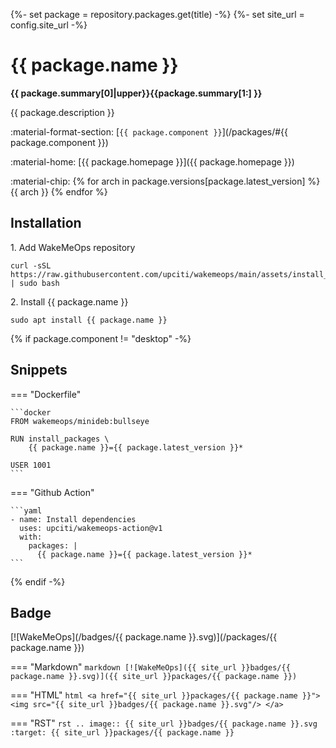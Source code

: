 {%- set package = repository.packages.get(title) -%}
{%- set site_url = config.site_url -%}

# {{ package.name }}

__{{ package.summary[0]|upper}}{{package.summary[1:] }}__

{{ package.description }}

:material-format-section: [`{{ package.component }}`](/packages/#{{ package.component }})

:material-home: [{{ package.homepage }}]({{ package.homepage }})

:material-chip: {% for arch in package.versions[package.latest_version] %}<span class="badge arch">{{ arch }}</span> {% endfor %}

## Installation

1\. Add WakeMeOps repository

```shell
curl -sSL https://raw.githubusercontent.com/upciti/wakemeops/main/assets/install_repository | sudo bash
```

2\. Install {{ package.name }}

```shell
sudo apt install {{ package.name }}
```

{% if package.component != "desktop" -%}
## Snippets

=== "Dockerfile"

    ```docker
    FROM wakemeops/minideb:bullseye

    RUN install_packages \
        {{ package.name }}={{ package.latest_version }}*

    USER 1001
    ```

=== "Github Action"

    ```yaml
    - name: Install dependencies
      uses: upciti/wakemeops-action@v1
      with:
        packages: |
          {{ package.name }}={{ package.latest_version }}*
    ```
{% endif -%}

## Badge

[![WakeMeOps](/badges/{{ package.name }}.svg)](/packages/{{ package.name }})

=== "Markdown"
    ```markdown
    [![WakeMeOps]({{ site_url }}badges/{{ package.name }}.svg)]({{ site_url }}packages/{{ package.name }})
    ```

=== "HTML"
    ```html
    <a href="{{ site_url }}packages/{{ package.name }}">
      <img src="{{ site_url }}badges/{{ package.name }}.svg"/>
    </a>
    ```

=== "RST"
    ```rst
    .. image:: {{ site_url }}badges/{{ package.name }}.svg
    :target: {{ site_url }}packages/{{ package.name }}
    ```
